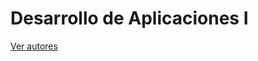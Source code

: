 # Desarrollo de Aplicaciones I  
<a href="https://github.com/domperhu/dai/wiki/Autores">Ver autores</a>
